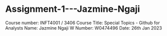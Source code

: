 # Assignment-1---Jazmine-Ngaji

Course number: INFT4001 / 3406 
Course Title: Special Topics - Github for Analysts
Name: Jazmine Ngaji
W Number: W0474496
Date: 26th Jan 2023
